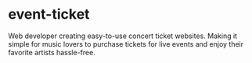 # event-ticket
Web developer creating easy-to-use concert ticket websites. Making it simple for music lovers to purchase tickets for live events and enjoy their favorite artists hassle-free.
